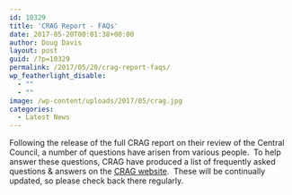 ```yaml
---
id: 10329
title: 'CRAG Report - FAQs'
date: 2017-05-20T00:01:38+00:00
author: Doug Davis
layout: post
guid: /?p=10329
permalink: /2017/05/20/crag-report-faqs/
wp_featherlight_disable:
  - ""
  - ""
image: /wp-content/uploads/2017/05/crag.jpg
categories:
  - Latest News
---
```

Following the release of the full CRAG report on their review of the Central Council, a number of questions have arisen from various people.  To help answer these questions, CRAG have produced a list of frequently asked questions & answers on the <a href="http://cc-crag.weebly.com/faqs.html" target="_blank" rel="noopener noreferrer">CRAG website</a>.  These will be continually updated, so please check back there regularly.
